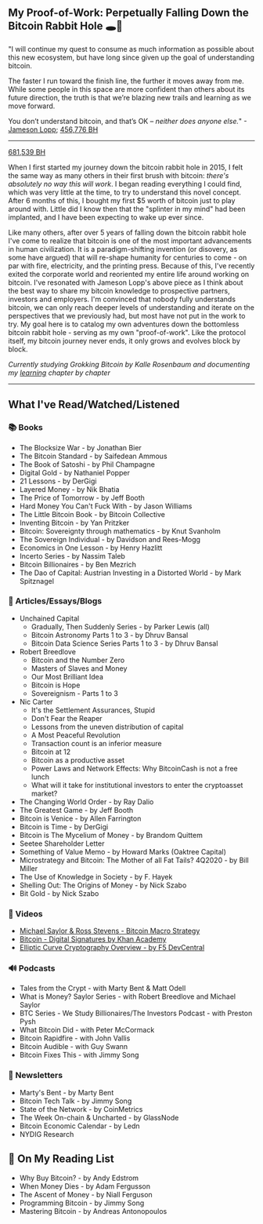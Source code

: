 ## My Proof-of-Work: Perpetually Falling Down the Bitcoin Rabbit Hole 🕳️🐇

"I will continue my quest to consume as much information as possible about this new ecosystem, but have long since given up the goal of understanding bitcoin.

The faster I run toward the finish line, the further it moves away from me. While some people in this space are more confident than others about its future direction, the truth is that we’re blazing new trails and learning as we move forward.  

You don’t understand bitcoin, and that’s OK – _neither does anyone else._" -[Jameson Lopp](https://www.coindesk.com/nobody-understands-bitcoin-thats-ok); [456,776 BH](https://blockstream.info/block/0000000000000000016827e9a4c094eb3f2d85ac18a85e05506e257b2daf8e1f)

***

[681,539 BH](https://blockstream.info/block/00000000000000000003145493db18ee69a7c3da96d32791fcc246452847caa3)

When I first started my journey down the bitcoin rabbit hole in 2015, I felt the same way as many others in their first brush with bitcoin: *_there's absolutely no way this will work_*.  I began reading everything I could find, which was very little at the time, to try to understand this novel concept.  After 6 months of this, I bought my first $5 worth of bitcoin just to play around with.  Little did I know then that the "splinter in my mind" had been implanted, and I have been expecting to wake up ever since.

Like many others, after over 5 years of falling down the bitcoin rabbit hole I've come to realize that bitcoin is one of the most important advancements in human civilization.  It is a paradigm-shifting invention (or disovery, as some have argued) that will re-shape humanity for centuries to come - on par with fire, electricity, and the printing press.  Because of this, I've recently exited the corporate world and reoriented my entire life around working on bitcoin.  I've resonated with Jameson Lopp's above piece as I think about the best way to share my bitcoin knowledge to prospective partners, investors and employers.  I'm convinced that nobody fully understands bitcoin, we can only reach deeper levels of understanding and iterate on the perspectives that we previously had, but most have not put in the work to try.  My goal here is to catalog my own adventures down the bottomless bitcoin rabbit hole - serving as my own "proof-of-work".  Like the protocol itself, my bitcoin journey never ends, it only grows and evolves block by block.

*Currently studying Grokking Bitcoin by Kalle Rosenbaum and documenting my [learning](https://github.com/thechipexpert/bitcoin) chapter by chapter*
***
## What I've Read/Watched/Listened

### 📚 Books
* The Blocksize War - by Jonathan Bier
* The Bitcoin Standard - by Saifedean Ammous
* The Book of Satoshi - by Phil Champagne
* Digital Gold - by Nathaniel Popper
* 21 Lessons - by DerGigi
* Layered Money - by Nik Bhatia
* The Price of Tomorrow - by Jeff Booth
* Hard Money You Can't Fuck With - by Jason Williams
* The Little Bitcoin Book - by Bitcoin Collective
* Inventing Bitcoin - by Yan Pritzker
* Bitcoin: Sovereignty through mathematics - by Knut Svanholm
* The Sovereign Individual - by Davidson and Rees-Mogg
* Economics in One Lesson - by Henry Hazlitt
* Incerto Series - by Nassim Taleb
* Bitcoin Billionaires - by Ben Mezrich
* The Dao of Capital: Austrian Investing in a Distorted World - by Mark Spitznagel

### 📃 Articles/Essays/Blogs
* Unchained Capital
  * Gradually, Then Suddenly Series - by Parker Lewis (all)
  * Bitcoin Astronomy Parts 1 to 3 - by Dhruv Bansal
  * Bitcoin Data Science Series Parts 1 to 3 - by Dhruv Bansal
* Robert Breedlove 
  * Bitcoin and the Number Zero
  * Masters of Slaves and Money
  * Our Most Brilliant Idea
  * Bitcoin is Hope
  * Sovereignism - Parts 1 to 3
* Nic Carter
  * It's the Settlement Assurances, Stupid
  * Don't Fear the Reaper
  * Lessons from the uneven distribution of capital
  * A Most Peaceful Revolution
  * Transaction count is an inferior measure
  * Bitcoin at 12
  * Bitcoin as a productive asset
  * Power Laws and Network Effects: Why BitcoinCash is not a free lunch
  * What will it take for institutional investors to enter the cryptoasset market?
* The Changing World Order - by Ray Dalio
* The Greatest Game - by Jeff Booth
* Bitcoin is Venice - by Allen Farrington
* Bitcoin is Time - by DerGigi
* Bitcoin is The Mycelium of Money - by Brandom Quittem
* Seetee Shareholder Letter
* Something of Value Memo - by Howard Marks (Oaktree Capital)
* Microstrategy and Bitcoin: The Mother of all Fat Tails? 4Q2020 - by Bill Miller
* The Use of Knowledge in Society - by F. Hayek
* Shelling Out: The Origins of Money - by Nick Szabo
* Bit Gold - by Nick Szabo

### 🎥 Videos
* [Michael Saylor & Ross Stevens - Bitcoin Macro Strategy](https://youtu.be/NoobUKNttmw)
* [Bitcoin - Digital Signatures by Khan Academy](https://www.youtube.com/watch?v=Aq3a-_O2NcI)
* [Elliptic Curve Cryptography Overview - by F5 DevCentral](https://www.youtube.com/watch?v=dCvB-mhkT0w)

### 🔊 Podcasts
* Tales from the Crypt - with Marty Bent & Matt Odell
* What is Money? Saylor Series - with Robert Breedlove and Michael Saylor
* BTC Series - We Study Billionaires/The Investors Podcast - with Preston Pysh
* What Bitcoin Did - with Peter McCormack
* Bitcoin Rapidfire - with John Vallis
* Bitcoin Audible - with Guy Swann
* Bitcoin Fixes This - with Jimmy Song

### 📧 Newsletters
* Marty's Bent - by Marty Bent
* Bitcoin Tech Talk - by Jimmy Song
* State of the Network - by CoinMetrics
* The Week On-chain & Uncharted - by GlassNode
* Bitcoin Economic Calendar - by Ledn
* NYDIG Research

## 📝 On My Reading List
* Why Buy Bitcoin? - by Andy Edstrom
* When Money Dies - by Adam Fergusson
* The Ascent of Money - by Niall Ferguson
* Programming Bitcoin - by Jimmy Song
* Mastering Bitcoin - by Andreas Antonopoulos 
